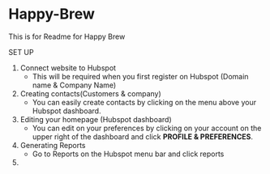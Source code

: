 # Happy-Brew
This is for Readme for Happy Brew

SET UP
1. Connect website to Hubspot
    - This will be required when you first register on Hubspot (Domain name & Company Name)
2. Creating contacts(Customers & company)
    - You can easily create contacts by clicking on the menu above your Hubspot dashboard.
3. Editing your homepage (Hubspot dashboard)
    - You can edit on your preferences by clicking on your account on the upper right of the dashboard and click <b>PROFILE & PREFERENCES</b>.
4. Generating Reports
    - Go to Reports on the Hubspot menu bar and click reports
5. 
